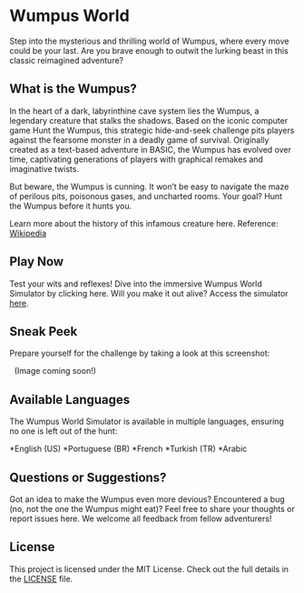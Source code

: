 # Wumpus World 
Step into the mysterious and thrilling world of Wumpus, where every move could be your last. Are you brave enough to outwit the lurking beast in this classic reimagined adventure?

## What is the Wumpus?
In the heart of a dark, labyrinthine cave system lies the Wumpus, a legendary creature that stalks the shadows. Based on the iconic computer game Hunt the Wumpus, this strategic hide-and-seek challenge pits players against the fearsome monster in a deadly game of survival. Originally created as a text-based adventure in BASIC, the Wumpus has evolved over time, captivating generations of players with graphical remakes and imaginative twists.

But beware, the Wumpus is cunning. It won’t be easy to navigate the maze of perilous pits, poisonous gases, and uncharted rooms. Your goal? Hunt the Wumpus before it hunts you.

Learn more about the history of this infamous creature here.
Reference: [Wikipedia](https://en.wikipedia.org/wiki/Hunt_the_Wumpus)

## Play Now
Test your wits and reflexes! Dive into the immersive Wumpus World Simulator by clicking here. Will you make it out alive?
Access the simulator [here](https://shamyaharia.github.io/Wumpus-World/).

## Sneak Peek
Prepare yourself for the challenge by taking a look at this screenshot:

<kbd> 
  <img class="screenshot" src=""/> 
</kbd>
(Image coming soon!)

## Available Languages
The Wumpus World Simulator is available in multiple languages, ensuring no one is left out of the hunt:

*English (US)
*Portuguese (BR)
*French
*Turkish (TR)
*Arabic

## Questions or Suggestions?
Got an idea to make the Wumpus even more devious? Encountered a bug (no, not the one the Wumpus might eat)? Feel free to share your thoughts or report issues here. We welcome all feedback from fellow adventurers!

## License
This project is licensed under the MIT License. Check out the full details in the [LICENSE](LICENSE) file.